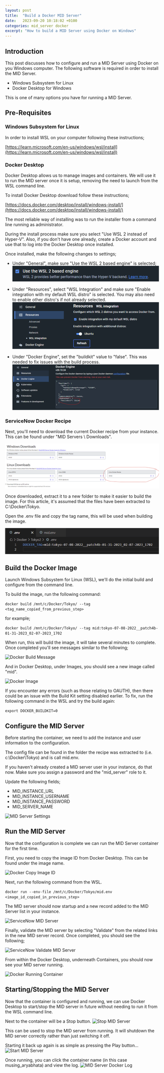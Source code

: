 ```yaml
---
layout: post
title:  "Build a Docker MID Server"
date:   2023-09-20 10:18:02 +0100
categories: mid_server docker
excerpt: "How to build a MID Server using Docker on Windows"
---
```

## Introduction
This post discusses how to configure and run a MID Server using Docker on you Windows computer.  The following software is required in order to install the MID Server.

- Windows Subsystem for Linux
- Docker Desktop for Windows

This is one of many options you have for running a MID Server.

## Pre-Requisites
### Windows Subsystem for Linux
In order to install WSL on your computer following these instructions;

[https://learn.microsoft.com/en-us/windows/wsl/install](https://learn.microsoft.com/en-us/windows/wsl/install)

### Docker Desktop
Docker Desktop allows us to manage images and containers.  We will use it to run the MID server once it is setup, removing the need to launch from the WSL command line.

To install Docker Desktop download follow these instructions;

[https://docs.docker.com/desktop/install/windows-install/](https://docs.docker.com/desktop/install/windows-install/)

The most reliable way of installing was to run the installer from a command line running as administrator.  

During the install process make sure you select "Use WSL 2 instead of Hyper-V".  Also, if you don't have one already, create a Docker account and use that to log into the Docker Desktop once installed.

Once installed, make the following changes to settings;

- Under "General", make sure "Use the WSL 2 based engine" is selected;
![Docker Desktop General Settings](/assets/docker_general_settings.png)

- Under "Resources", select "WSL Integration" and make sure "Enable integration with my default WSL distro" is selected.  You may also need to enable other distro's if not already selected.
![Docker Resources Settings](/assets/docker_resources_settings.png)

- Under "Docker Engine", set the "buildkit" value to "false".  This was needed to fix issues with the build process.
![Docker Engine Settings](/assets/docker_engine_settings.png)

### ServiceNow Docker Recipe
Next, you'll need to download the current Docker recipe from your instance.  This can be found under "MID Servers \ Downloads".

![Download Docker Recipe](/assets/sn_docker_recipe_download.png)

Once downloaded, extract it to a new folder to make it easier to build the image.  For this article, it's assumed that the files have been extracted to C:\Docker\Tokyo.

Open the .env file and copy the tag name, this will be used when building the image.

![Docker Recipe Tag](/assets/sn_docker_recipe_tag.png)

## Build the Docker Image
Launch Windows Subsystem for Linux (WSL), we'll do the initial build and configure from the command line.  

To build the image, run the following command:

```docker build /mnt/c/Docker/Tokyo/ --tag <tag_name_copied_from_previous_step>```

for example;

```docker build /mnt/c/Docker/Tokyo/ --tag mid:tokyo-07-08-2022__patch4b-01-31-2023_02-07-2023_1702```

When run, this will build the image, it will take several minutes to complete.  Once completed you'll see messages similar to the following;

![Docker Build Message](/assets/docker_image_build_cmd.png)

And in Docker Desktop, under Images, you should see a new image called "mid".

![Docker Image](/assets/docker_image_build_img.png)

If you encounter any errors (such as those relating to OAUTH), then there could be an issue with the Build Kit setting disabled earlier.  To fix, run the following command in the WSL and try the build again:

```export DOCKER_BUILDKIT=0```

## Configure the MID Server
Before starting the container, we need to add the instance and user information to the configuration.

The config file can be found in the folder the recipe was extracted to (i.e. c:\Docker\Tokyo) and is call mid.env.

If you haven't already created a MID server user in your instance, do that now.  Make sure you assign a password and the "mid_server" role to it.

Update the following fields;

- MID_INSTANCE_URL
- MID_INSTANCE_USERNAME
- MID_INSTANCE_PASSWORD
- MID_SERVER_NAME

![MID Server Settings](/assets/mid_server_settings.png)

## Run the MID Server
Now that the configuration is complete we can run the MID Server container for the first time.  

First, you need to copy the image ID from Docker Desktop.  This can be found under the image name.

![Docker Copy Image ID](/assets/run_mid_server_copy_id.png)

Next, run the following command from the WSL.

```docker run --env-file /mnt/c/Docker/Tokyo/mid.env <image_id_copied_in_previous_step>```

The MID server should now startup and a new record added to the MID Server list in your instance.

![ServiceNow MID Server](/assets/run_mid_server_sn.png)

Finally, validate the MID server by selecting "Validate" from the related links in the new MID server record.  Once completed, you should see the following;

![ServiceNow Validate MID Server](/assets/run_mid_server_validate.png)

From within the Docker Desktop, underneath Containers, you should now see your MID server running.

![Docker Running Container](/assets/run_mid_server_container.png)

## Starting/Stopping the MID Server
Now that the container is configured and running, we can use Docker Desktop to start/stop the MID server in future without needing to run it from the WSL command line.

Next to the container will be a Stop button.
![Stop MID Server](/assets/running_stop_mid_server.png)

This can be used to stop the MID server from running.   It will shutdown the MID server correctly rather than just switching it off.

Starting it back up again is as simple as pressing the Play button...
![Start MID Server](/assets/running_start_mid_server.png)

Once running, you can click the container name (in this case musing_aryabhata) and view the log.
![MID Server Docker Log](/assets/running_mid_server_log.png)
